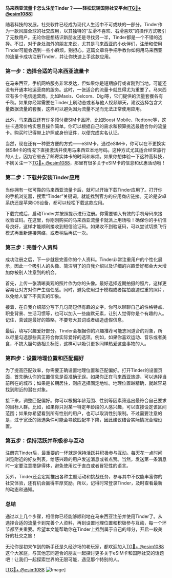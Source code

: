 **马来西亚流量卡怎么注册Tinder？——轻松玩转国际社交平台[[TG💪+ @esim1088](https://t.me/s/esim1088)]**

随着科技的发展，社交软件已经成为现代人生活中不可或缺的一部分。Tinder作为一款风靡全球的社交应用，以其独特的“左滑不喜欢、右滑喜欢”的操作方式吸引了无数用户。无论你是想结识新朋友还是寻找另一半，Tinder都是一个不错的选择。不过，对于身处海外的朋友来说，尤其是马来西亚的小伙伴们，注册和使用Tinder可能会遇到一些小麻烦。别担心，这篇文章将手把手教你如何用马来西亚的流量卡成功注册Tinder，并让你快速上手这款应用。

### **第一步：选择合适的马来西亚流量卡**

在马来西亚，手机网络服务非常发达，但如果你是短期旅行或者刚到当地，可能还没有开通本地运营商的服务。这时，一张适合的流量卡就显得尤为重要了。马来西亚有多个电信运营商，比如Maxis、Celcom、Digi等，它们提供的流量套餐各有千秋。如果你经常需要在Tinder上刷动态或者与他人视频聊天，建议选择包含大量数据流量的套餐，这样可以避免因为流量不足而无法正常使用应用。

此外，马来西亚还有许多预付费SIM卡品牌，比如Boost Mobile、Redtone等，这些卡通常价格实惠且操作简单。你可以根据自己的需求和预算挑选最适合你的流量卡。购买时记得带上护照或身份证件，以便完成实名认证。

当然，现在还有一种更方便的方式——eSIM卡。通过eSIM卡，你可以在不更换实体SIM卡的情况下直接激活并使用马来西亚本地号码。这种方式尤其适合经常旅行的人士，因为它省去了邮寄实体卡的时间和麻烦。如果你想体验一下这种高科技，不妨关注一下[TG💪+ @esim1088](https://t.me/s/esim1088)，那里有很多关于eSIM卡的信息和优惠活动哦！

### **第二步：下载并安装Tinder应用**

当你拥有一张可靠的马来西亚流量卡后，就可以开始下载Tinder应用了。打开你的手机浏览器，搜索“Tinder”关键词，就能找到官方的应用商店链接。无论是安卓系统还是苹果iOS设备，都可以轻松下载这款应用。

下载完成后，启动Tinder并按照提示进行注册。你需要输入有效的手机号码来接收验证码。在这里，你刚刚购买的马来西亚流量卡就派上用场啦！确保你的手机信号良好，这样才能顺利接收到短信验证码。如果收不到验证码，可以尝试切换飞行模式再重新连接网络，或者稍后再试一次。

### **第三步：完善个人资料**

成功注册之后，下一步就是完善你的个人资料。Tinder非常注重用户的个性化展示，因此一个吸引人的头像、简洁明了的自我介绍以及详细的兴趣爱好都会大大增加你被别人注意到的机会。

首先，上传一张清晰美观的照片作为你的头像。最好选择近期拍摄的照片，这样更容易让对方对你产生信任感。同时，避免使用过于模糊或者摆拍痕迹过重的照片，以免给人留下不真实的印象。

接着，在自我介绍部分写下几句简短但有趣的文字。你可以聊聊自己的性格特点、职业背景、生活习惯等，也可以加入一些幽默元素，让别人觉得你是个有趣的人。记住，真诚是最好的策略，不要夸大其词或者编造虚假信息。

最后，填写兴趣爱好部分。Tinder会根据你的兴趣推荐可能志同道合的对象，所以尽量勾选那些真正符合你实际爱好的选项。例如，如果你喜欢运动、音乐或者美食，不妨大胆勾选相关标签，这样可以吸引更多同样热爱这些事物的人。

### **第四步：设置地理位置和匹配偏好**

为了提高匹配效率，你需要正确设置地理位置和匹配偏好。打开Tinder的设置页面，首先确认你的位置信息是否准确无误。如果你正在马来西亚旅游，可以选择当前所在的城市；如果是长期居住，则应选择固定地址。地理位置越精确，就越容易找到附近的潜在对象。

接下来，调整匹配偏好。你可以根据年龄范围、性别等因素筛选出最符合自己要求的目标人群。比如，如果你只对某一特定年龄段的人感兴趣，可以直接设定该区间范围；如果你希望看到所有性别的用户，也可以取消性别限制。不过需要注意的是，过于宽泛的筛选条件可能会导致匹配率下降，因此建议结合实际情况合理设置。

### **第五步：保持活跃并积极参与互动**

注册完Tinder后，最重要的一环就是保持活跃并积极参与互动。每天花一点时间浏览附近的好友列表，给感兴趣的用户发送消息或者点赞。当然，发送第一条消息时一定要注意措辞得体，避免使用过于直白或者冒犯性的语言。

另外，Tinder还会定期推出各种主题活动和挑战任务，参与其中不仅能丰富你的社交体验，还有机会赢得丰厚奖励。所以，记得时常登录Tinder，及时查看最新的动态和通知。

### **总结**

通过以上几个步骤，相信你已经能够顺利地在马来西亚注册并使用Tinder了。从选择合适的流量卡到完善个人资料，再到设置地理位置和积极参与互动，每一个环节都至关重要。希望本文能帮助你在Tinder上找到属于自己的缘分，开启一段美好的社交之旅！

无论你是初来乍到的新手还是久经沙场的老玩家，都欢迎加入[TG💪+ @esim1088](https://t.me/s/esim1088)这个大家庭，与其他志同道合的朋友一起探讨更多关于eSIM卡和国际社交的话题吧！让我们一起探索世界的无限可能，遇见那个特别的人。

[[TG💪+ @esim1088](https://t.me/s/esim1088) ![Image](https://i.postimg.cc/4NQfJmqS/Snipaste-2025-05-13-00-14-12.png)]